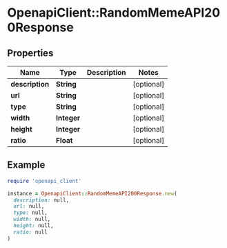 # OpenapiClient::RandomMemeAPI200Response

## Properties

| Name | Type | Description | Notes |
| ---- | ---- | ----------- | ----- |
| **description** | **String** |  | [optional] |
| **url** | **String** |  | [optional] |
| **type** | **String** |  | [optional] |
| **width** | **Integer** |  | [optional] |
| **height** | **Integer** |  | [optional] |
| **ratio** | **Float** |  | [optional] |

## Example

```ruby
require 'openapi_client'

instance = OpenapiClient::RandomMemeAPI200Response.new(
  description: null,
  url: null,
  type: null,
  width: null,
  height: null,
  ratio: null
)
```

